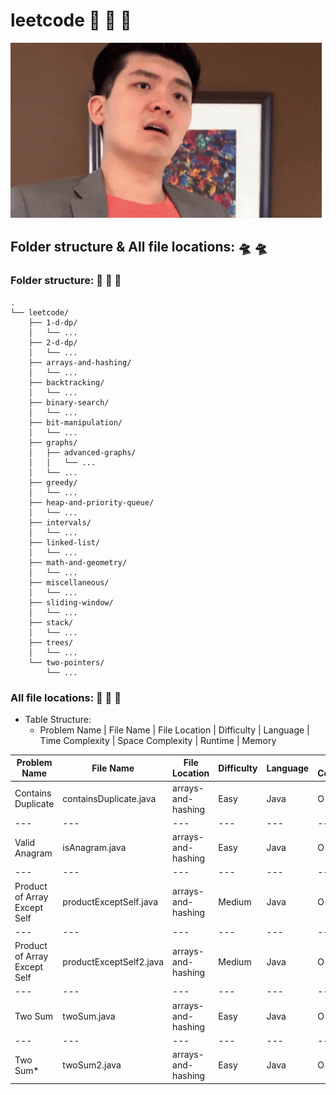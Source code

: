 # leetcode :space_invader:	:space_invader:	:space_invader:	
![](https://github.com/guillermobermejo/leetcode/blob/main/f.gif)
## Folder structure & All file locations: :flying_saucer: :flying_saucer:

### Folder structure: :space_invader: :space_invader: :space_invader:
```text
.
└── leetcode/
    ├── 1-d-dp/
    │   └── ...
    ├── 2-d-dp/
    │   └── ...
    ├── arrays-and-hashing/
    │   └── ...
    ├── backtracking/
    │   └── ...
    ├── binary-search/
    │   └── ...
    ├── bit-manipulation/
    │   └── ...
    ├── graphs/
    │   ├── advanced-graphs/
    │   │   └── ...
    │   └── ...
    ├── greedy/
    │   └── ...
    ├── heap-and-priority-queue/
    │   └── ...
    ├── intervals/
    │   └── ...
    ├── linked-list/
    │   └── ...
    ├── math-and-geometry/
    │   └── ...
    ├── miscellaneous/
    │   └── ...
    ├── sliding-window/
    │   └── ...
    ├── stack/
    │   └── ...
    ├── trees/
    │   └── ...
    └── two-pointers/
        └── ...
  ```

### All file locations: :space_invader: :space_invader: :space_invader:
- Table Structure:
  - Problem Name | File Name | File Location | Difficulty | Language | Time Complexity | Space Complexity | Runtime | Memory

|Problem Name|File Name|File Location|Difficulty|Language|Time Complexity|Space Complexity|Runtime|Memory|
|---|---|---|---|---|---|---|---|---|
|Contains Duplicate|containsDuplicate.java|arrays-and-hashing|Easy|Java|O(n)|O(n)|10ms (Beats 85.11%)|57.8 (Beats 21.49%)|
|---|---|---|---|---|---|---|---|---|
|Valid Anagram|isAnagram.java|arrays-and-hashing|Easy|Java|O(n)|O(n)|20ms (Beats 11.58%)|42.9mb (Beats 71.10%)|
|---|---|---|---|---|---|---|---|---|
|Product of Array Except Self|productExceptSelf.java|arrays-and-hashing|Medium|Java|O(n)|O(1)|2ms (Beats 66.87%)|53mb (Beats 51.43%)|
|---|---|---|---|---|---|---|---|---|
|Product of Array Except Self|productExceptSelf2.java|arrays-and-hashing|Medium|Java|O(n)|O(n)|2ms (Beats 67.37%)|54.6mb (Beats 7.31%)|
|---|---|---|---|---|---|---|---|---|
|Two Sum|twoSum.java|arrays-and-hashing|Easy|Java|O(n)|O(n)|2ms (Beats 84.68%)|45.4mb (Beats 6.21%)|
|---|---|---|---|---|---|---|---|---|
|Two Sum*|twoSum2.java|arrays-and-hashing|Easy|Java|O(n)|O(n)|5ms (Beats 57.67%)|42.8mb (Beats 99.86%)|
